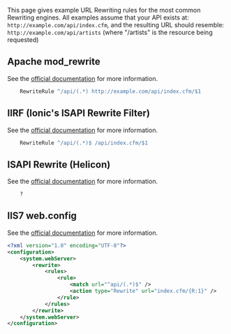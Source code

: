 This page gives example URL Rewriting rules for the most common Rewriting engines. All examples assume that your API exists at: `http://example.com/api/index.cfm`, and the resulting URL should resemble: `http://example.com/api/artists` (where "/artists" is the resource being requested)

## Apache mod_rewrite

See the [official documentation](http://httpd.apache.org/docs/2.2/mod/mod_rewrite.html) for more information.

```apache
    RewriteRule ^/api/(.*) http://example.com/api/index.cfm/$1
```

## IIRF (Ionic's ISAPI Rewrite Filter)

See the [official documentation](http://cheeso.members.winisp.net/Iirf21Help/frames.htm) for more information.

```apache
    RewriteRule ^/api/(.*)$ /api/index.cfm/$1
```

## ISAPI Rewrite (Helicon)

See the [official documentation](http://www.isapirewrite.com/docs/) for more information.

```apache
    ?
```


## IIS7 web.config

See the [official documentation](http://www.iis.net/download/urlrewrite) for more information.

```xml
<?xml version="1.0" encoding="UTF-8"?>
<configuration>
    <system.webServer>
        <rewrite>
            <rules>
                <rule>
                    <match url="^api/(.*)$" />
                    <action type="Rewrite" url="index.cfm/{R:1}" />
                </rule>
            </rules>
        </rewrite>
    </system.webServer>
</configuration>
```

